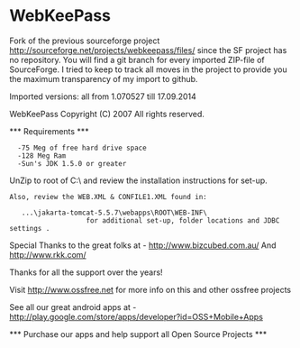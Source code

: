 WebKeePass
==========

Fork of the previous sourceforge project http://sourceforge.net/projects/webkeepass/files/ since the SF project has no repository.
You will find a git branch for every imported ZIP-file of SourceForge. I tried to keep to track all moves in the project to provide you the maximum transparency of my import to github.

Imported versions: all from 1.070527 till 17.09.2014 

WebKeePass  Copyright (C) 2007 
All rights reserved.

*** Requirements ***

      -75 Meg of free hard drive space
      -128 Meg Ram
      -Sun's JDK 1.5.0 or greater

   UnZip to root of C:\  and review the installation instructions for set-up.
  
    Also, review the WEB.XML & CONFILE1.XML found in:   

       ...\jakarta-tomcat-5.5.7\webapps\ROOT\WEB-INF\   
                       for additional set-up, folder locations and JDBC settings .


Special Thanks to the great folks at -  http://www.bizcubed.com.au/  And  http://www.rkk.com/

Thanks for all the support over the years!


Visit http://www.ossfree.net for more info on this and other ossfree projects  


See all our great android apps at - http://play.google.com/store/apps/developer?id=OSS+Mobile+Apps


*** Purchase our apps and help support all Open Source Projects ***





